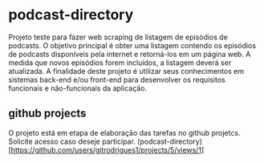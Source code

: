 # podcast-directory
Projeto teste para fazer web scraping de listagem de episódios de podcasts.
O objetivo principal é obter uma listagem contendo os episódios de podcasts disponíveis pela internet e retorná-los em um página web. A medida que novos episódios forem incluídos, a listagem deverá ser atualizada.
A finalidade deste projeto é utilizar seus conhecimentos em sistemas back-end e/ou front-end para desenvolver os requisitos funcionais e não-funcionais da aplicação.


## github projects
O projeto está em etapa de elaboração das tarefas no github projetcs. Solicite acesso caso deseje participar.
(podcast-directory)[https://github.com/users/gitrodrigues1/projects/5/views/1]

